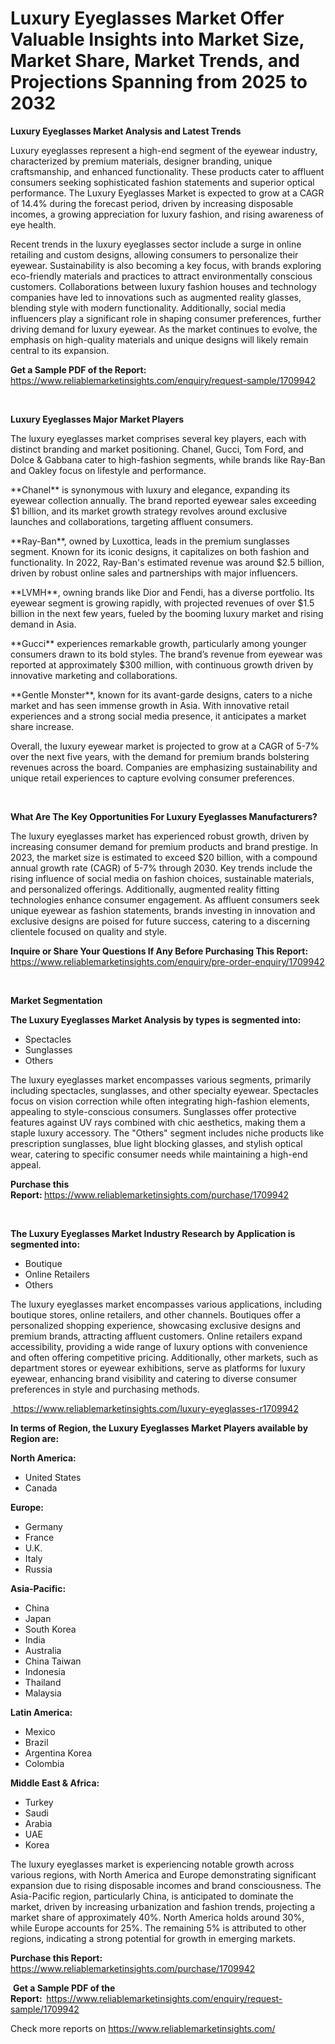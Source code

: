 <p><h1>Luxury Eyeglasses Market Offer Valuable Insights into Market Size, Market Share, Market Trends, and Projections Spanning from 2025 to 2032</h1></p><p><strong>Luxury Eyeglasses Market Analysis and Latest Trends</strong></p>
<p><p>Luxury eyeglasses represent a high-end segment of the eyewear industry, characterized by premium materials, designer branding, unique craftsmanship, and enhanced functionality. These products cater to affluent consumers seeking sophisticated fashion statements and superior optical performance. The Luxury Eyeglasses Market is expected to grow at a CAGR of 14.4% during the forecast period, driven by increasing disposable incomes, a growing appreciation for luxury fashion, and rising awareness of eye health.</p><p>Recent trends in the luxury eyeglasses sector include a surge in online retailing and custom designs, allowing consumers to personalize their eyewear. Sustainability is also becoming a key focus, with brands exploring eco-friendly materials and practices to attract environmentally conscious customers. Collaborations between luxury fashion houses and technology companies have led to innovations such as augmented reality glasses, blending style with modern functionality. Additionally, social media influencers play a significant role in shaping consumer preferences, further driving demand for luxury eyewear. As the market continues to evolve, the emphasis on high-quality materials and unique designs will likely remain central to its expansion.</p></p>
<p><strong>Get a Sample PDF of the Report:&nbsp;</strong> <a href="https://www.reliablemarketinsights.com/enquiry/request-sample/1709942?utm_campaign=2311&utm_medium=2&utm_source=Github&utm_content=ia&utm_term=07022025&utm_id=luxury-eyeglasses">https://www.reliablemarketinsights.com/enquiry/request-sample/1709942</a></p>
<p>&nbsp;</p>
<p><strong>Luxury Eyeglasses Major Market Players</strong></p>
<p><p>The luxury eyeglasses market comprises several key players, each with distinct branding and market positioning. Chanel, Gucci, Tom Ford, and Dolce & Gabbana cater to high-fashion segments, while brands like Ray-Ban and Oakley focus on lifestyle and performance.</p><p>**Chanel** is synonymous with luxury and elegance, expanding its eyewear collection annually. The brand reported eyewear sales exceeding $1 billion, and its market growth strategy revolves around exclusive launches and collaborations, targeting affluent consumers.</p><p>**Ray-Ban**, owned by Luxottica, leads in the premium sunglasses segment. Known for its iconic designs, it capitalizes on both fashion and functionality. In 2022, Ray-Ban's estimated revenue was around $2.5 billion, driven by robust online sales and partnerships with major influencers.</p><p>**LVMH**, owning brands like Dior and Fendi, has a diverse portfolio. Its eyewear segment is growing rapidly, with projected revenues of over $1.5 billion in the next few years, fueled by the booming luxury market and rising demand in Asia.</p><p>**Gucci** experiences remarkable growth, particularly among younger consumers drawn to its bold styles. The brand’s revenue from eyewear was reported at approximately $300 million, with continuous growth driven by innovative marketing and collaborations.</p><p>**Gentle Monster**, known for its avant-garde designs, caters to a niche market and has seen immense growth in Asia. With innovative retail experiences and a strong social media presence, it anticipates a market share increase.</p><p>Overall, the luxury eyewear market is projected to grow at a CAGR of 5-7% over the next five years, with the demand for premium brands bolstering revenues across the board. Companies are emphasizing sustainability and unique retail experiences to capture evolving consumer preferences.</p></p>
<p>&nbsp;</p>
<p><strong>What Are The Key Opportunities For Luxury Eyeglasses Manufacturers?</strong></p>
<p><p>The luxury eyeglasses market has experienced robust growth, driven by increasing consumer demand for premium products and brand prestige. In 2023, the market size is estimated to exceed $20 billion, with a compound annual growth rate (CAGR) of 5-7% through 2030. Key trends include the rising influence of social media on fashion choices, sustainable materials, and personalized offerings. Additionally, augmented reality fitting technologies enhance consumer engagement. As affluent consumers seek unique eyewear as fashion statements, brands investing in innovation and exclusive designs are poised for future success, catering to a discerning clientele focused on quality and style.</p></p>
<p><strong>Inquire or Share Your Questions If Any Before Purchasing This Report:</strong> <a href="https://www.reliablemarketinsights.com/enquiry/pre-order-enquiry/1709942?utm_campaign=2311&utm_medium=2&utm_source=Github&utm_content=ia&utm_term=07022025&utm_id=luxury-eyeglasses">https://www.reliablemarketinsights.com/enquiry/pre-order-enquiry/1709942</a></p>
<p>&nbsp;</p>
<p><strong>Market Segmentation</strong></p>
<p><strong>The Luxury Eyeglasses Market Analysis by types is segmented into:</strong></p>
<p><ul><li>Spectacles</li><li>Sunglasses</li><li>Others</li></ul></p>
<p><p>The luxury eyeglasses market encompasses various segments, primarily including spectacles, sunglasses, and other specialty eyewear. Spectacles focus on vision correction while often integrating high-fashion elements, appealing to style-conscious consumers. Sunglasses offer protective features against UV rays combined with chic aesthetics, making them a staple luxury accessory. The "Others" segment includes niche products like prescription sunglasses, blue light blocking glasses, and stylish optical wear, catering to specific consumer needs while maintaining a high-end appeal.</p></p>
<p><strong>Purchase this Report:&nbsp;</strong><a href="https://www.reliablemarketinsights.com/purchase/1709942?utm_campaign=2311&utm_medium=2&utm_source=Github&utm_content=ia&utm_term=07022025&utm_id=luxury-eyeglasses">https://www.reliablemarketinsights.com/purchase/1709942</a></p>
<p>&nbsp;</p>
<p><strong>The Luxury Eyeglasses Market Industry Research by Application is segmented into:</strong></p>
<p><ul><li>Boutique</li><li>Online Retailers</li><li>Others</li></ul></p>
<p><p>The luxury eyeglasses market encompasses various applications, including boutique stores, online retailers, and other channels. Boutiques offer a personalized shopping experience, showcasing exclusive designs and premium brands, attracting affluent customers. Online retailers expand accessibility, providing a wide range of luxury options with convenience and often offering competitive pricing. Additionally, other markets, such as department stores or eyewear exhibitions, serve as platforms for luxury eyewear, enhancing brand visibility and catering to diverse consumer preferences in style and purchasing methods.</p></p>
<p><a href="https://www.reliablemarketinsights.com/luxury-eyeglasses-r1709942?utm_campaign=2311&utm_medium=2&utm_source=Github&utm_content=ia&utm_term=07022025&utm_id=luxury-eyeglasses">&nbsp;https://www.reliablemarketinsights.com/luxury-eyeglasses-r1709942</a></p>
<p><strong>In terms of Region, the Luxury Eyeglasses Market Players available by Region are:</strong></p>
<p>
    <p> <strong> North America: </strong>
        <ul>
            <li>United States</li>
            <li>Canada</li>
        </ul>
        </p> 
    <p> <strong> Europe: </strong>
        <ul>
            <li>Germany</li>
            <li>France</li>
            <li>U.K.</li>
            <li>Italy</li>
            <li>Russia</li>
        </ul>
        </p> 
    <p> <strong> Asia-Pacific: </strong>
        <ul>
            <li>China</li>
            <li>Japan</li>
            <li>South Korea</li>
            <li>India</li>
            <li>Australia</li>
            <li>China Taiwan</li>
            <li>Indonesia</li>
            <li>Thailand</li>
            <li>Malaysia</li>
        </ul>
        </p> 
    <p> <strong> Latin America: </strong>
        <ul>
            <li>Mexico</li>
            <li>Brazil</li>
            <li>Argentina Korea</li>
            <li>Colombia</li>
        </ul>
        </p> 
    <p> <strong> Middle East & Africa: </strong>
        <ul>
            <li>Turkey</li>
            <li>Saudi</li>
            <li>Arabia</li>
            <li>UAE</li>
            <li>Korea</li>
        </ul>
    </p>
    </p>
<p><p>The luxury eyeglasses market is experiencing notable growth across various regions, with North America and Europe demonstrating significant expansion due to rising disposable incomes and brand consciousness. The Asia-Pacific region, particularly China, is anticipated to dominate the market, driven by increasing urbanization and fashion trends, projecting a market share of approximately 40%. North America holds around 30%, while Europe accounts for 25%. The remaining 5% is attributed to other regions, indicating a strong potential for growth in emerging markets.</p></p>
<p><strong>Purchase this Report: </strong><a href="https://www.reliablemarketinsights.com/purchase/1709942?utm_campaign=2311&utm_medium=2&utm_source=Github&utm_content=ia&utm_term=07022025&utm_id=luxury-eyeglasses">https://www.reliablemarketinsights.com/purchase/1709942</a></p>
<p>&nbsp;<strong>Get a Sample PDF of the Report:&nbsp;&nbsp;</strong><a href="https://www.reliablemarketinsights.com/enquiry/request-sample/1709942?utm_campaign=2311&utm_medium=2&utm_source=Github&utm_content=ia&utm_term=07022025&utm_id=luxury-eyeglasses">https://www.reliablemarketinsights.com/enquiry/request-sample/1709942</a></p>
<p><strong></strong></p>
<p>Check more reports on <a href="https://www.reliablemarketinsights.com/?utm_campaign=2311&utm_medium=2&utm_source=Github&utm_content=ia&utm_term=07022025&utm_id=luxury-eyeglasses">https://www.reliablemarketinsights.com/</a></p>